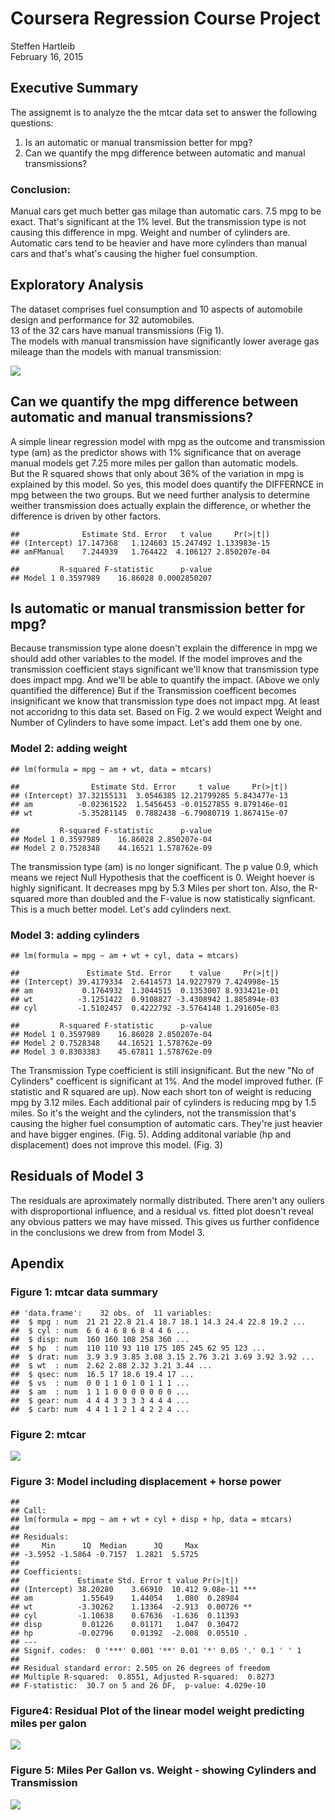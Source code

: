 # Coursera Regression Course Project
Steffen Hartleib  
February 16, 2015  

## Executive Summary
The assignemt is to analyze the the mtcar data set to answer the following questions:  
1. Is an automatic or manual transmission better for mpg?  
2. Can we quantify the mpg difference between automatic and manual transmissions? 
&nbsp;

### Conclusion:  
Manual cars get much better gas milage than automatic cars. 7.5 mpg to be exact. That's significant at the 1% level. But the transmission type is not causing this difference in mpg. Weight and number of cylinders are.  Automatic cars tend to be heavier and have more cylinders than manual cars and that's what's causing the higher fuel consumption.    


## Exploratory Analysis
The dataset comprises fuel consumption and 10 aspects of automobile design and performance for 32 automobiles.  
13 of the 32 cars have manual transmissions (Fig 1).  
The models with manual transmission have significantly lower average gas mileage than the models with manual transmission:  

![](RegressionCourseProjectMD_files/figure-html/unnamed-chunk-1-1.png)<!-- -->

## Can we quantify the mpg difference between automatic and manual transmissions?
A  simple linear regression model with mpg as the outcome and transmission type (am) as the predictor shows with 1% significance that on average manual models get 7.25 more miles per gallon than automatic models.  
But the R squared shows that only about 36% of the variation in mpg is explained by this model. So yes, this model does quantify the DIFFERNCE in mpg between the two groups. But we need further analysis to determine weither transmission does actually explain the difference, or whether the difference is driven by other factors.



```
##              Estimate Std. Error   t value     Pr(>|t|)
## (Intercept) 17.147368   1.124603 15.247492 1.133983e-15
## amFManual    7.244939   1.764422  4.106127 2.850207e-04
```
 


```
##         R-squared F-statistic      p-value
## Model 1 0.3597989    16.86028 0.0002850207
```
 

## Is automatic or manual transmission better for mpg?

Because transmission type alone doesn't explain the difference in mpg we should add other variables to the model. If the model improves and the transmission coefficient stays significant we'll know that transmission type does impact mpg. And we'll be able to quantify the impact. (Above we only quantified the difference)  But if the Transmission coefficent becomes insignificant we know that transmission type does not impact mpg. At least not accoridng to this data set. Based on Fig. 2 we would expect Weight and Number of Cylinders to have some impact. Let's add them one by one. 

### Model 2: adding weight

```
## lm(formula = mpg ~ am + wt, data = mtcars)
```

```
##                Estimate Std. Error     t value     Pr(>|t|)
## (Intercept) 37.32155131  3.0546385 12.21799285 5.843477e-13
## am          -0.02361522  1.5456453 -0.01527855 9.879146e-01
## wt          -5.35281145  0.7882438 -6.79080719 1.867415e-07
```

```
##         R-squared F-statistic      p-value
## Model 1 0.3597989    16.86028 2.850207e-04
## Model 2 0.7528348    44.16521 1.578762e-09
```
The transmission type (am) is no longer significant. The p value 0.9, which means we reject Null Hypothesis that the coefficent is 0. Weight hoever is highly significant. It decreases mpg by 5.3 Miles per short ton.
Also, the R-squared more than doubled and the F-value is now statistically signficant. This is a much better model. Let's add cylinders next.


### Model 3: adding cylinders


```
## lm(formula = mpg ~ am + wt + cyl, data = mtcars)
```

```
##               Estimate Std. Error    t value     Pr(>|t|)
## (Intercept) 39.4179334  2.6414573 14.9227979 7.424998e-15
## am           0.1764932  1.3044515  0.1353007 8.933421e-01
## wt          -3.1251422  0.9108827 -3.4308942 1.885894e-03
## cyl         -1.5102457  0.4222792 -3.5764148 1.291605e-03
```


```
##         R-squared F-statistic      p-value
## Model 1 0.3597989    16.86028 2.850207e-04
## Model 2 0.7528348    44.16521 1.578762e-09
## Model 3 0.8303383    45.67811 1.578762e-09
```

The Transmission Type coefficient is still insignificant. But the new "No of Cylinders" coefficent is significant at 1%.  And the model improved futher. (F statistic and R squared are up). Now each short ton of weight is reducing mpg by 3.12 miles. Each additional pair of cylinders is reducing mpg by 1.5 miles. So it's the weight and the cylinders, not the transmission that's causing the higher fuel consumption of automatic cars. They're just heavier and have bigger engines. (Fig. 5). Adding additonal variable (hp and displacement) does not improve this model. (Fig. 3)

## Residuals of Model 3

The residuals are aproximately normally distributed. There aren't any ouliers with disproportional influence, and a residual vs. fitted plot doesn't reveal any obvious patters we may have missed. This gives us further confidence in the conclusions we drew from from Model 3. 


## Apendix

### Figure 1: mtcar data summary

```
## 'data.frame':	32 obs. of  11 variables:
##  $ mpg : num  21 21 22.8 21.4 18.7 18.1 14.3 24.4 22.8 19.2 ...
##  $ cyl : num  6 6 4 6 8 6 8 4 4 6 ...
##  $ disp: num  160 160 108 258 360 ...
##  $ hp  : num  110 110 93 110 175 105 245 62 95 123 ...
##  $ drat: num  3.9 3.9 3.85 3.08 3.15 2.76 3.21 3.69 3.92 3.92 ...
##  $ wt  : num  2.62 2.88 2.32 3.21 3.44 ...
##  $ qsec: num  16.5 17 18.6 19.4 17 ...
##  $ vs  : num  0 0 1 1 0 1 0 1 1 1 ...
##  $ am  : num  1 1 1 0 0 0 0 0 0 0 ...
##  $ gear: num  4 4 4 3 3 3 3 4 4 4 ...
##  $ carb: num  4 4 1 1 2 1 4 2 2 4 ...
```

### Figure 2: mtcar
![](RegressionCourseProjectMD_files/figure-html/unnamed-chunk-9-1.png)<!-- -->

### Figure 3: Model including displacement + horse power

```
## 
## Call:
## lm(formula = mpg ~ am + wt + cyl + disp + hp, data = mtcars)
## 
## Residuals:
##     Min      1Q  Median      3Q     Max 
## -3.5952 -1.5864 -0.7157  1.2821  5.5725 
## 
## Coefficients:
##             Estimate Std. Error t value Pr(>|t|)    
## (Intercept) 38.20280    3.66910  10.412 9.08e-11 ***
## am           1.55649    1.44054   1.080  0.28984    
## wt          -3.30262    1.13364  -2.913  0.00726 ** 
## cyl         -1.10638    0.67636  -1.636  0.11393    
## disp         0.01226    0.01171   1.047  0.30472    
## hp          -0.02796    0.01392  -2.008  0.05510 .  
## ---
## Signif. codes:  0 '***' 0.001 '**' 0.01 '*' 0.05 '.' 0.1 ' ' 1
## 
## Residual standard error: 2.505 on 26 degrees of freedom
## Multiple R-squared:  0.8551,	Adjusted R-squared:  0.8273 
## F-statistic:  30.7 on 5 and 26 DF,  p-value: 4.029e-10
```

### Figure4: Residual Plot of the linear model weight predicting miles per galon

![](RegressionCourseProjectMD_files/figure-html/unnamed-chunk-11-1.png)<!-- -->

### Figure 5: Miles Per Gallon vs. Weight - showing Cylinders and Transmission
![](RegressionCourseProjectMD_files/figure-html/unnamed-chunk-12-1.png)<!-- -->












